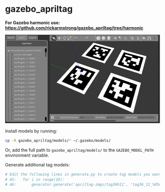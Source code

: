 # gazebo_apriltag

**For Gazebo harmonic use: https://github.com/rickarmstrong/gazebo_apriltag/tree/harmonic**

<img src="ss.png" width="712pix" />

Install models by running:
```bash
cp -R gazebo_apriltag/models/* ~/.gazebo/models/
```

Or, add the full path to `gazebo_apriltag/models/` to the `GAZEBO_MODEL_PATH` environment variable.

Generate additional tag models:
```bash
# Edit the following lines in generate.py to create tag models you want
# 45:	for i in range(16):
# 46:		generator.generate('apriltag-imgs/tag36h11', 'tag36_11_%05d' % i, tag_size)
```

